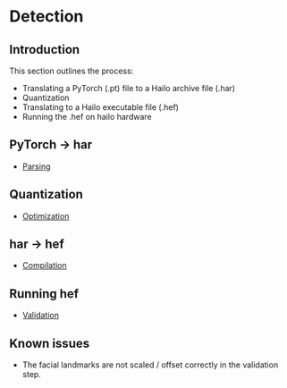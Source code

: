 # Detection

## Introduction
This section outlines the process:
* Translating a PyTorch (.pt) file to a Hailo archive file (.har)
* Quantization
* Translating to a Hailo executable file (.hef)
* Running the .hef on hailo hardware

## PyTorch -> har
* [Parsing](1.parsing)

## Quantization
* [Optimization](2.optimization)

## har -> hef
* [Compilation](4.compilation)

## Running hef
* [Validation](5.validation)

## Known issues
* The facial landmarks are not scaled / offset correctly in the validation step. 
